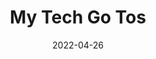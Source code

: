---
layout: resources-collection
title: My Tech Go Tos
sub-header: Leveling Up
intro: "Some of my favorite & everyday tech recommendations"
tile-image: tech-go-to-2.png
tile-image-alt: This is the alt text
text-color: "#ffffff"
featured: true
resources: [logitech-mx-master-3,microsoft-sculpt-keyboard,logitech-c920-webcam,anker-powercore-fusion,belkin-wall-mount-surge-protector,dell-34-p3421w]
date: 2022-04-26
---